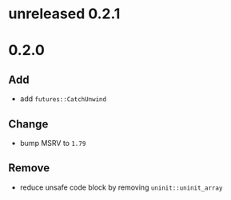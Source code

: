 # unreleased 0.2.1

# 0.2.0
## Add
- add `futures::CatchUnwind`

## Change
- bump MSRV to `1.79`

## Remove
- reduce unsafe code block by removing `uninit::uninit_array`
